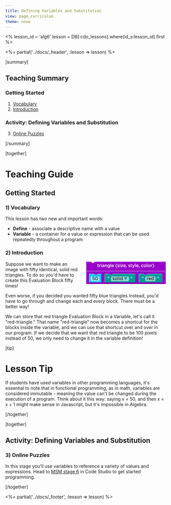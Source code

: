 ```yaml
---
title: Defining Variables and Substitution
view: page_curriculum
theme: none
---
```


<%
lesson_id = 'alg6'
lesson = DB[:cdo_lessons].where(id_s:lesson_id).first
%>

<%= partial('../docs/_header', :lesson => lesson) %>

[summary]

## Teaching Summary
### **Getting Started**
 
1) [Vocabulary](#Vocab)<br/>
2) [Introduction](#GetStarted)  

### **Activity: Defining Variables and Substitution**  

3) [Online Puzzles](#Activity1)

[/summary]

[together]

# Teaching Guide

## Getting Started


### <a name="Vocab"></a> 1) Vocabulary
This lesson has two new and important words:<br/>

- **Define** - associate a descriptive name with a value
- **Variable** - a container for a value or expression that can be used repeatedly throughout a program

### <a name="GetStarted"></a> 2) Introduction

<img src="tri50SolidRed.png" style="float:right; padding-left: 20px; max-width: 50%;"/>
Suppose we want to make an image with fifty identical, solid red triangles. To do so you'd have to create this Evaluation Block fifty times!

Even worse, if you decided you wanted fifty blue triangles instead, you'd have to go through and change each and every block. There must be a better way!

We can store that red triangle Evaluation Block in a Variable, let's call it "red-triangle." That name "red-triangle" now becomes a shortcut for the blocks inside the variable, and we can use that shortcut over and over in our program. If we decide that we want that red triangle to be 100 pixels instead of 50, we only need to change it in the variable definition!

[tip]

# Lesson Tip
 If students have used variables in other programming languages, it's essential to note that in functional programming, as in math, variables are considered immutable - meaning the value can't be changed during the execution of a program. Think about it this way: saying x = 50, and then x = x + 1 might make sense in Javascript, but it's impossible in Algebra.

[/together]

[together]

## Activity: Defining Variables and Substitution
### <a name="Activity1"></a> 3) Online Puzzles

In this stage you'll use variables to reference a variety of values and expressions. Head to [MSM stage 6](http://studio.code.org/s/algebra/stage/6/puzzle/1) in Code Studio to get started programming.

[/together]

<%= partial('../docs/_footer', :lesson => lesson) %>